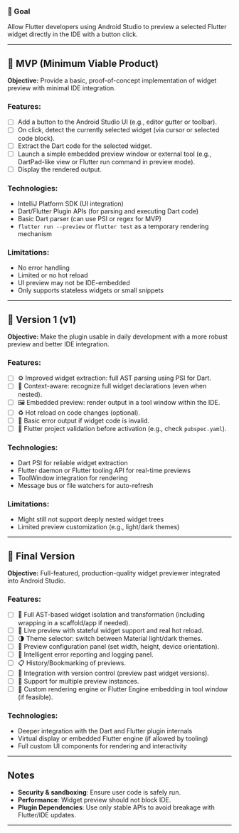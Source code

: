 ### **🎯 Goal**

Allow Flutter developers using Android Studio to preview a selected Flutter widget directly in the IDE with a button click.

---

## 🥇 MVP (Minimum Viable Product)

**Objective:** Provide a basic, proof-of-concept implementation of widget preview with minimal IDE integration.

### Features:

* [ ] Add a button to the Android Studio UI (e.g., editor gutter or toolbar).
* [ ] On click, detect the currently selected widget (via cursor or selected code block).
* [ ] Extract the Dart code for the selected widget.
* [ ] Launch a simple embedded preview window or external tool (e.g., DartPad-like view or Flutter run command in preview mode).
* [ ] Display the rendered output.

### Technologies:

* IntelliJ Platform SDK (UI integration)
* Dart/Flutter Plugin APIs (for parsing and executing Dart code)
* Basic Dart parser (can use PSI or regex for MVP)
* `flutter run --preview` or `flutter test` as a temporary rendering mechanism

### Limitations:

* No error handling
* Limited or no hot reload
* UI preview may not be IDE-embedded
* Only supports stateless widgets or small snippets

---

## 🥈 Version 1 (v1)

**Objective:** Make the plugin usable in daily development with a more robust preview and better IDE integration.

### Features:

* [ ] ⚙️ Improved widget extraction: full AST parsing using PSI for Dart.
* [ ] 🧠 Context-aware: recognize full widget declarations (even when nested).
* [ ] 🖼 Embedded preview: render output in a tool window within the IDE.
* [ ] ♻️ Hot reload on code changes (optional).
* [ ] 🧪 Basic error output if widget code is invalid.
* [ ] 🧩 Flutter project validation before activation (e.g., check `pubspec.yaml`).

### Technologies:

* Dart PSI for reliable widget extraction
* Flutter daemon or Flutter tooling API for real-time previews
* ToolWindow integration for rendering
* Message bus or file watchers for auto-refresh

### Limitations:

* Might still not support deeply nested widget trees
* Limited preview customization (e.g., light/dark themes)

---

## 🥇 Final Version

**Objective:** Full-featured, production-quality widget previewer integrated into Android Studio.

### Features:

* [ ] 🧬 Full AST-based widget isolation and transformation (including wrapping in a scaffold/app if needed).
* [ ] 🧵 Live preview with stateful widget support and real hot reload.
* [ ] 🌗 Theme selector: switch between Material light/dark themes.
* [ ] 🔧 Preview configuration panel (set width, height, device orientation).
* [ ] 🧼 Intelligent error reporting and logging panel.
* [ ] 📋 History/Bookmarking of previews.
* [ ] 🔄 Integration with version control (preview past widget versions).
* [ ] 🧱 Support for multiple preview instances.
* [ ] 🎨 Custom rendering engine or Flutter Engine embedding in tool window (if feasible).

### Technologies:

* Deeper integration with the Dart and Flutter plugin internals
* Virtual display or embedded Flutter engine (if allowed by tooling)
* Full custom UI components for rendering and interactivity

---

## Notes

* **Security & sandboxing**: Ensure user code is safely run.
* **Performance**: Widget preview should not block IDE.
* **Plugin Dependencies**: Use only stable APIs to avoid breakage with Flutter/IDE updates.

---